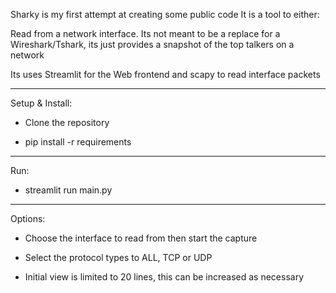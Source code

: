 Sharky is my first attempt at creating some public code It is a tool to either:

Read from a network interface.
Its not meant to be a replace for a Wireshark/Tshark, its just provides a snapshot of the top talkers on a network

Its uses Streamlit for the Web frontend and scapy to read interface packets

-----------------
Setup & Install:

- Clone the repository

- pip install -r requirements

-----------------

Run:

- streamlit run main.py

-----------------

Options:

- Choose the interface to read from then start the capture

- Select the protocol types to ALL, TCP or UDP

- Initial view is limited to 20 lines, this can be increased as necessary
